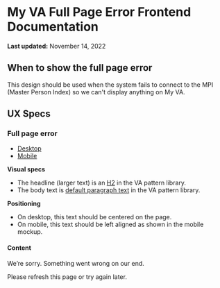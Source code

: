# My VA Full Page Error Frontend Documentation
**Last updated:** November 14, 2022

## When to show the full page error
This design should be used when the system fails to connect to the MPI (Master Person Index) so we can't display anything on My VA.

## UX Specs
### Full page error
- [Desktop](https://www.sketch.com/s/9b0e6efc-423a-4354-9db3-ab2083d566c9/a/uuid/B161F007-530B-4927-AD5B-DDF75B54F637)
- [Mobile](https://www.sketch.com/s/9b0e6efc-423a-4354-9db3-ab2083d566c9/a/uuid/AB8722B5-7D20-4E84-AA75-D4BCA9448D37)

**Visual specs**

- The headline (larger text) is an [H2](https://design.va.gov/foundation/typography#headings) in the VA pattern library.
- The body text is [default paragraph text](https://design.va.gov/foundation/typography#paragraphs) in the VA pattern library. 

**Positioning**

- On desktop, this text should be centered on the page.
- On mobile, this text should be left aligned as shown in the mobile mockup.
                                            
#### **Content**
We’re sorry. Something went wrong on our end.

Please refresh this page or try again later.
